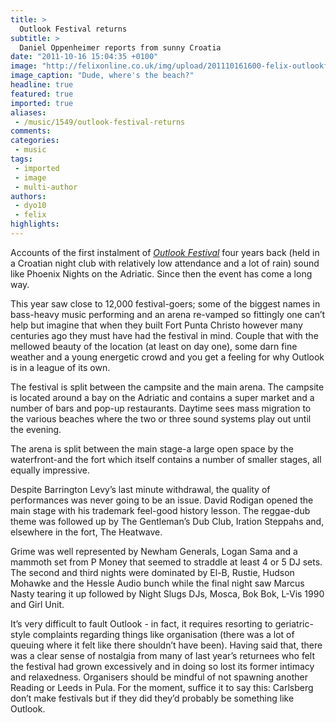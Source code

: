 ```yaml
---
title: >
  Outlook Festival returns
subtitle: >
  Daniel Oppenheimer reports from sunny Croatia
date: "2011-10-16 15:04:35 +0100"
image: "http://felixonline.co.uk/img/upload/201110161600-felix-outlookfestival.jpg"
image_caption: "Dude, where's the beach?"
headline: true
featured: true
imported: true
aliases:
 - /music/1549/outlook-festival-returns
comments:
categories:
 - music
tags:
 - imported
 - image
 - multi-author
authors:
 - dyo10
 - felix
highlights:
---
```


Accounts of the first instalment of [_Outlook Festival_](http://www.outlookfestival.com/) four years back (held in a Croatian night club with relatively low attendance and a lot of rain) sound like Phoenix Nights on the Adriatic. Since then the event has come a long way.

This year saw close to 12,000 festival-goers; some of the biggest names in bass-heavy music performing and an arena re-vamped so fittingly one can’t help but imagine that when they built Fort Punta Christo however many centuries ago they must have had the festival in mind. Couple that with the mellowed beauty of the location (at least on day one), some darn fine weather and a young energetic crowd and you get a feeling for why Outlook is in a league of its own.

The festival is split between the campsite and the main arena. The campsite is located around a bay on the Adriatic and contains a super market and a number of bars and pop-up restaurants. Daytime sees mass migration to the various beaches where the two or three sound systems play out until the evening.

The arena is split between the main stage-a large open space by the waterfront-and the fort which itself contains a number of smaller stages, all equally impressive.

Despite Barrington Levy’s last minute withdrawal, the quality of performances was never going to be an issue. David Rodigan opened the main stage with his trademark feel-good history lesson. The reggae-dub theme was followed up by The Gentleman’s Dub Club, Iration Steppahs and, elsewhere in the fort, The Heatwave.

Grime was well represented by Newham Generals, Logan Sama and a mammoth set from P Money that seemed to straddle at least 4 or 5 DJ sets. The second and third nights were dominated by El-B, Rustie, Hudson Mohawke and the Hessle Audio bunch while the final night saw Marcus Nasty tearing it up followed by Night Slugs DJs, Mosca, Bok Bok, L-Vis 1990 and Girl Unit.

It’s very difficult to fault Outlook - in fact, it requires resorting to geriatric-style complaints regarding things like organisation (there was a lot of queuing where it felt like there shouldn’t have been). Having said that, there was a clear sense of nostalgia from many of last year’s returnees who felt the festival had grown excessively and in doing so lost its former intimacy and relaxedness. Organisers should be mindful of not spawning another Reading or Leeds in Pula. For the moment, suffice it to say this: Carlsberg don’t make festivals but if they did they’d probably be something like Outlook.
